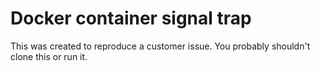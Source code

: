 # Docker container signal trap

This was created to reproduce a customer issue. You probably shouldn't clone this or run it.